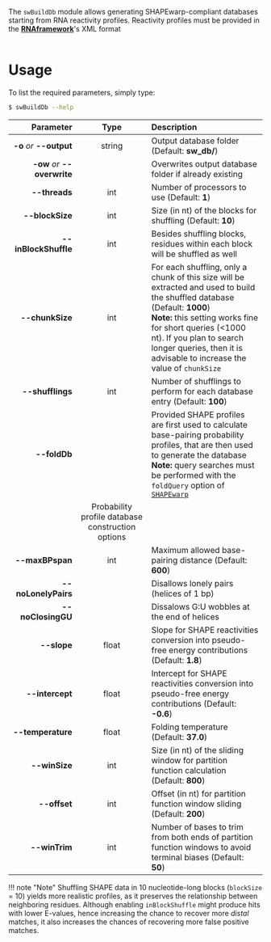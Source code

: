 The ``swBuildDb`` module allows generating SHAPEwarp-compliant databases starting from RNA reactivity profiles. Reactivity profiles must be provided in the [__RNAframework__](https://rnaframework-docs.readthedocs.io/en/latest/rf-norm/)'s XML format<br/><br/>

# Usage
To list the required parameters, simply type:

```bash
$ swBuildDb --help
```

Parameter         | Type | Description
----------------: | :--: |:------------
__-o__ *or* __--output__ | string | Output database folder (Default: __sw_db/__)
__-ow__ *or* __--overwrite__ | | Overwrites output database folder if already existing
__--threads__ | int | Number of processors to use (Default: __1__)
__--blockSize__ | int | Size (in nt) of the blocks for shuffling (Default: __10__)
__--inBlockShuffle__ | int | Besides shuffling blocks, residues within each block will be shuffled as well
__--chunkSize__ | int | For each shuffling, only a chunk of this size will be extracted and used to build the shuffled database (Default: __1000__)<br/>__Note:__ this setting works fine for short queries (<1000 nt). If you plan to search longer queries, then it is advisable to increase the value of ``chunkSize``
__--shufflings__ | int | Number of shufflings to perform for each database entry (Default: __100__)
__--foldDb__ | | Provided SHAPE profiles are first used to calculate base-pairing probability profiles, that are then used to generate the database<br/>__Note:__ query searches must be performed with the ``foldQuery`` option of [``SHAPEwarp``](https://shapewarp-docs.readthedocs.io/en/latest/SHAPEwarp/)
 | | Probability profile database construction options
__--maxBPspan__ | int | Maximum allowed base-pairing distance (Default: __600__)
__--noLonelyPairs__ | | Disallows lonely pairs (helices of 1 bp)
__--noClosingGU__ | | Dissalows G:U wobbles at the end of helices
__--slope__ | float | Slope for SHAPE reactivities conversion into pseudo-free energy contributions (Default: __1.8__)
__--intercept__ | float | Intercept for SHAPE reactivities conversion into pseudo-free energy contributions (Default: __-0.6__)
__--temperature__ | float | Folding temperature (Default: __37.0__)
__--winSize__ | int | Size (in nt) of the sliding window for partition function calculation (Default: __800__)
__--offset__ | int | Offset (in nt) for partition function window sliding (Default: __200__)
__--winTrim__ | int | Number of bases to trim from both ends of partition function windows to avoid terminal biases (Default: __50__)

!!! note "Note"
    Shuffling SHAPE data in 10 nucleotide-long blocks (``blockSize`` = 10) yields more realistic profiles, as it preserves the relationship between neighboring residues. Although enabling ``inBlockShuffle`` might produce hits with lower E-values, hence increasing the chance to recover more *distal* matches, it also increases the chances of recovering more false positive matches.
    